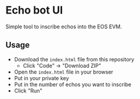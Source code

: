 # Echo bot UI

Simple tool to inscribe echos into the EOS EVM. 

## Usage

- Download the `index.html` file from this repository 
  - Click "Code" -> "Download ZIP"
- Open the `index.html` file in your browser
- Put in your private key
- Put in the number of echos you want to inscribe
- Click "Run"
